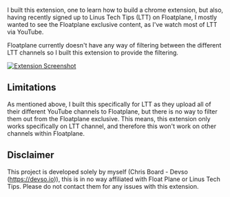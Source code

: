 I built this extension, one to learn how to build
a chrome extension, but also, having recently
signed up to Linus Tech Tips (LTT) on Floatplane, I
mostly wanted to see the Floatplane exclusive content,
as I've watch most of LTT via YouTube. 

Floatplane currently doesn't have any way of filtering 
between the different LTT channels so I built this 
extension to provide the filtering. 

[![Extension Screenshot](https://i.postimg.cc/Pr89KnNZ/Screenshot.png)](https://postimg.cc/dLw5tX2t)

## Limitations
As mentioned above, I built this specifically for LTT
as they upload all of their different YouTube channels
to Floatplane, but there is no way to filter them out
from the Floatplane exclusive. This means, this extension
only works specifically on LTT channel, and therefore
this won't work on other channels within Floatplane. 

## Disclaimer
This project is developed solely by myself 
(Chris Board - Devso (https://devso.io)), this is in
no way affiliated with Float Plane or Linus Tech Tips.
Please do not contact them for any issues with this
extension. 

